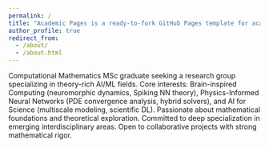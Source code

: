 ```yaml
---
permalink: /
title: "Academic Pages is a ready-to-fork GitHub Pages template for academic personal websites"
author_profile: true
redirect_from: 
  - /about/
  - /about.html
---
```


Computational Mathematics MSc graduate seeking a research group specializing in theory-rich AI/ML fields. Core interests: Brain-inspired Computing (neuromorphic dynamics, Spiking NN theory), Physics-Informed Neural Networks (PDE convergence analysis, hybrid solvers), and AI for Science (multiscale modeling, scientific DL). Passionate about mathematical foundations and theoretical exploration. Committed to deep specialization in emerging interdisciplinary areas. Open to collaborative projects with strong mathematical rigor.
